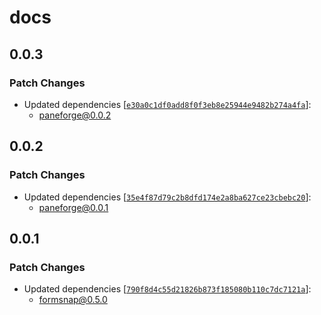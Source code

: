 # docs

## 0.0.3

### Patch Changes

- Updated dependencies [[`e30a0c1df0add8f0f3eb8e25944e9482b274a4fa`](https://github.com/svecosystem/paneforge/commit/e30a0c1df0add8f0f3eb8e25944e9482b274a4fa)]:
  - paneforge@0.0.2

## 0.0.2

### Patch Changes

- Updated dependencies [[`35e4f87d79c2b8dfd174e2a8ba627ce23cbebc20`](https://github.com/svecosystem/paneforge/commit/35e4f87d79c2b8dfd174e2a8ba627ce23cbebc20)]:
  - paneforge@0.0.1

## 0.0.1

### Patch Changes

- Updated dependencies [[`790f8d4c55d21826b873f185080b110c7dc7121a`](https://github.com/huntabyte/formsnap/commit/790f8d4c55d21826b873f185080b110c7dc7121a)]:
  - formsnap@0.5.0
